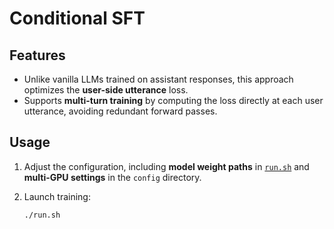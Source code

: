 # Conditional SFT

## Features

- Unlike vanilla LLMs trained on assistant responses, this approach optimizes the **user-side utterance** loss.
- Supports **multi-turn training** by computing the loss directly at each user utterance, avoiding redundant forward passes.

## Usage

1. Adjust the configuration, including **model weight paths** in [`run.sh`](./run.sh) and **multi-GPU settings** in the `config` directory.

2. Launch training:

   ```bash
   ./run.sh
   ```